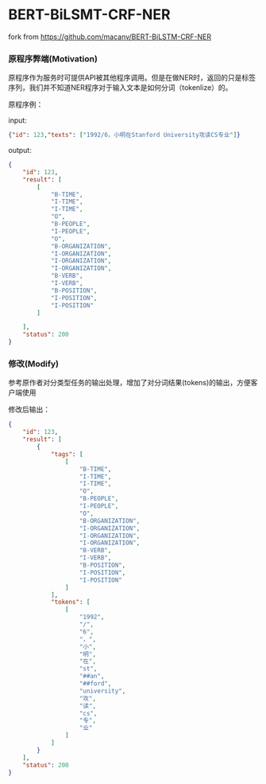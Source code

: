 # BERT-BiLSMT-CRF-NER

fork from https://github.com/macanv/BERT-BiLSTM-CRF-NER



### 原程序弊端(Motivation)

原程序作为服务时可提供API被其他程序调用。但是在做NER时，返回的只是标签序列，我们并不知道NER程序对于输入文本是如何分词（tokenlize）的。

原程序例：

input:

```json
{"id": 123,"texts": ["1992/6，小明在Stanford University攻读CS专业"]}
```

output:

```json
{
    "id": 123,
    "result": [
        [
            "B-TIME",
            "I-TIME",
            "I-TIME",
            "O",
            "B-PEOPLE",
            "I-PEOPLE",
            "O",
            "B-ORGANIZATION",
            "I-ORGANIZATION",
            "I-ORGANIZATION",
            "I-ORGANIZATION",
            "B-VERB",
            "I-VERB",
            "B-POSITION",
            "I-POSITION",
            "I-POSITION"
        ]

    ],
    "status": 200
}
```



### 修改(Modify)

参考原作者对分类型任务的输出处理，增加了对分词结果(tokens)的输出，方便客户端使用

修改后输出：

```json
{
    "id": 123,
    "result": [
        {
            "tags": [
                [
                    "B-TIME",
                    "I-TIME",
                    "I-TIME",
                    "O",
                    "B-PEOPLE",
                    "I-PEOPLE",
                    "O",
                    "B-ORGANIZATION",
                    "I-ORGANIZATION",
                    "I-ORGANIZATION",
                    "I-ORGANIZATION",
                    "B-VERB",
                    "I-VERB",
                    "B-POSITION",
                    "I-POSITION",
                    "I-POSITION"
                ]
            ],
            "tokens": [
                [
                    "1992",
                    "/",
                    "6",
                    "，",
                    "小",
                    "明",
                    "在",
                    "st",
                    "##an",
                    "##ford",
                    "university",
                    "攻",
                    "读",
                    "cs",
                    "专",
                    "业"
                ]
            ]
        }
    ],
    "status": 200
}
```

